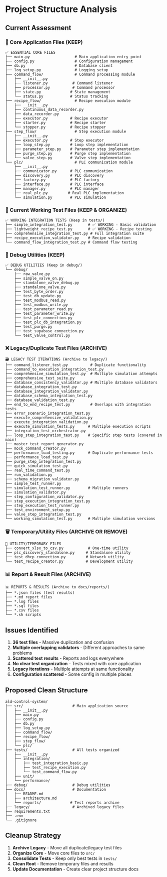 # Project Structure Analysis

## Current Assessment

### 📁 Core Application Files (KEEP)
```
✅ ESSENTIAL CORE FILES
├── main.py                    # Main application entry point
├── config.py                  # Configuration management
├── db.py                      # Database client
├── log_setup.py               # Logging setup
├── command_flow/              # Command processing module
│   ├── __init__.py
│   ├── listener.py           # Command listener
│   ├── processor.py          # Command processor
│   ├── state.py             # State management
│   └── status.py            # Status tracking
├── recipe_flow/               # Recipe execution module
│   ├── __init__.py
│   ├── continuous_data_recorder.py
│   ├── data_recorder.py
│   ├── executor.py          # Recipe executor
│   ├── starter.py           # Recipe starter
│   └── stopper.py           # Recipe stopper
├── step_flow/                 # Step execution module
│   ├── __init__.py
│   ├── executor.py          # Step executor
│   ├── loop_step.py         # Loop step implementation
│   ├── parameter_step.py    # Parameter step implementation
│   ├── purge_step.py        # Purge step implementation
│   └── valve_step.py        # Valve step implementation
└── plc/                       # PLC communication module
    ├── __init__.py
    ├── communicator.py      # PLC communication
    ├── discovery.py         # PLC discovery
    ├── factory.py           # PLC factory
    ├── interface.py         # PLC interface
    ├── manager.py           # PLC manager
    ├── real_plc.py         # Real PLC implementation
    └── simulation.py        # PLC simulation
```

### 🧪 Current Working Test Files (KEEP & ORGANIZE)
```
✅ WORKING INTEGRATION TESTS (Keep in tests/)
├── simple_integration_test.py       # ✅ WORKING - Basic validation
├── lightweight_recipe_test.py       # ✅ WORKING - Recipe testing
├── comprehensive_integration_test.py # Full integration suite
├── recipe_execution_validator.py    # Recipe validation
└── command_flow_integration_test.py # Command flow testing
```

### 🔧 Debug Utilities (KEEP)
```
✅ DEBUG UTILITIES (Keep in debug/)
└── debug/
    ├── raw_valve.py
    ├── simple_valve_on.py
    ├── standalone_valve_debug.py
    ├── standalone_valve.py
    ├── test_byte_order.py
    ├── test_db_update.py
    ├── test_modbus_read.py
    ├── test_modbus_write.py
    ├── test_parameter_read.py
    ├── test_parameter_write.py
    ├── test_plc_connection.py
    ├── test_plc_db_integration.py
    ├── test_purge.py
    ├── test_supabase_connection.py
    └── test_valve_control.py
```

### ❌ Legacy/Duplicate Test Files (ARCHIVE)
```
🗃️ LEGACY TEST ITERATIONS (Archive to legacy/)
├── command_listener_test.py          # Duplicate functionality
├── command_to_execution_integration_test.py
├── comprehensive_simulation_test.py  # Multiple simulation attempts
├── comprehensive_test_suite.py
├── database_consistency_validator.py # Multiple database validators
├── database_integration_test.py
├── database_integration_validator.py
├── database_schema_integration_test.py
├── database_validation_test.py
├── end_to_end_recipe_test.py         # Overlaps with integration tests
├── error_scenario_integration_test.py
├── execute_comprehensive_validation.py
├── execute_integration_validation.py
├── execute_simulation_tests.py      # Multiple execution scripts
├── integration_test_orchestrator.py
├── loop_step_integration_test.py    # Specific step tests (covered in main)
├── master_test_report_generator.py
├── mock_command_creator.py
├── performance_load_testing.py      # Duplicate performance tests
├── performance_load_test.py
├── purge_step_integration_test.py
├── quick_simulation_test.py
├── real_time_command_test.py
├── run_validation.py
├── schema_migration_validator.py
├── simple_test_runner.py
├── simulation_test_runner.py        # Multiple runners
├── simulation_validator.py
├── step_configuration_validator.py
├── step_execution_integration_test.py
├── step_execution_test_runner.py
├── test_environment_setup.py
├── valve_step_integration_test.py
└── working_simulation_test.py       # Multiple simulation versions
```

### 🗑️ Temporary/Utility Files (ARCHIVE OR REMOVE)
```
📄 UTILITY/TEMPORARY FILES
├── convert_xlsx_to_csv.py           # One-time utility
├── plc_discovery_standalone.py     # Standalone utility
├── test_dhcp_connection.py         # Network utility
└── test_recipe_creator.py          # Development utility
```

### 📊 Report & Result Files (ARCHIVE)
```
📊 REPORTS & RESULTS (Archive to docs/reports/)
├── *.json files (test results)
├── *.md report files
├── *.log files
├── *.sql files
├── *.csv files
└── *.sh scripts
```

## Issues Identified

1. **36 test files** - Massive duplication and confusion
2. **Multiple overlapping validators** - Different approaches to same problems
3. **Scattered test results** - Reports and logs everywhere
4. **No clear test organization** - Tests mixed with core application
5. **Legacy iterations** - Multiple attempts at same functionality
6. **Configuration scattered** - Some config in multiple places

## Proposed Clean Structure

```
ald-control-system/
├── src/                      # Main application source
│   ├── __init__.py
│   ├── main.py
│   ├── config.py
│   ├── db.py
│   ├── log_setup.py
│   ├── command_flow/
│   ├── recipe_flow/
│   ├── step_flow/
│   └── plc/
├── tests/                    # All tests organized
│   ├── __init__.py
│   ├── integration/
│   │   ├── test_integration_basic.py
│   │   ├── test_recipe_execution.py
│   │   └── test_command_flow.py
│   ├── unit/
│   └── performance/
├── debug/                    # Debug utilities
├── docs/                     # Documentation
│   ├── README.md
│   ├── architecture.md
│   └── reports/             # Test reports archive
├── legacy/                   # Archived legacy files
├── requirements.txt
├── .env
└── .gitignore
```

## Cleanup Strategy

1. **Archive Legacy** - Move all duplicate/legacy test files
2. **Organize Core** - Move core files to `src/`
3. **Consolidate Tests** - Keep only best tests in `tests/`
4. **Clean Root** - Remove temporary files and results
5. **Update Documentation** - Create clear project structure docs